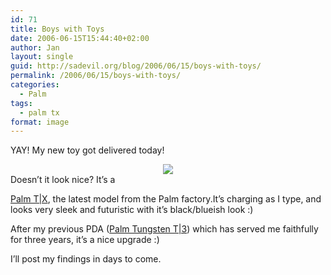 ```yaml
---
id: 71
title: Boys with Toys
date: 2006-06-15T15:44:40+02:00
author: Jan
layout: single
guid: http://sadevil.org/blog/2006/06/15/boys-with-toys/
permalink: /2006/06/15/boys-with-toys/
categories:
  - Palm
tags:
  - palm tx
format: image
---
```

YAY! My new toy got delivered today!

<center>
  <img SRC="https://kcore.org/wp-content/uploads/2006/06/tx_1.png" />
</center>Doesn&#8217;t it look nice? It&#8217;s a 

<a HREF="http://euro.palm.com/be/en/products/tx/index.html" TARGET="_blank">Palm T|X</a>, the latest model from the Palm factory.It&#8217;s charging as I type, and looks very sleek and futuristic with it&#8217;s black/blueish look :)

After my previous PDA (<a HREF="https://kcore.org/2004/06/05/palm-tungsten-t3/" TARGET="_blank">Palm Tungsten T|3</a>) which has served me faithfully for three years, it&#8217;s a nice upgrade :)

I&#8217;ll post my findings in days to come.